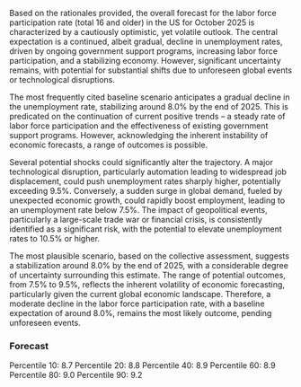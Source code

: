Based on the rationales provided, the overall forecast for the labor force participation rate (total 16 and older) in the US for October 2025 is characterized by a cautiously optimistic, yet volatile outlook. The central expectation is a continued, albeit gradual, decline in unemployment rates, driven by ongoing government support programs, increasing labor force participation, and a stabilizing economy. However, significant uncertainty remains, with potential for substantial shifts due to unforeseen global events or technological disruptions.

The most frequently cited baseline scenario anticipates a gradual decline in the unemployment rate, stabilizing around 8.0% by the end of 2025. This is predicated on the continuation of current positive trends – a steady rate of labor force participation and the effectiveness of existing government support programs. However, acknowledging the inherent instability of economic forecasts, a range of outcomes is possible.

Several potential shocks could significantly alter the trajectory. A major technological disruption, particularly automation leading to widespread job displacement, could push unemployment rates sharply higher, potentially exceeding 9.5%. Conversely, a sudden surge in global demand, fueled by unexpected economic growth, could rapidly boost employment, leading to an unemployment rate below 7.5%. The impact of geopolitical events, particularly a large-scale trade war or financial crisis, is consistently identified as a significant risk, with the potential to elevate unemployment rates to 10.5% or higher.

The most plausible scenario, based on the collective assessment, suggests a stabilization around 8.0% by the end of 2025, with a considerable degree of uncertainty surrounding this estimate. The range of potential outcomes, from 7.5% to 9.5%, reflects the inherent volatility of economic forecasting, particularly given the current global economic landscape. Therefore, a moderate decline in the labor force participation rate, with a baseline expectation of around 8.0%, remains the most likely outcome, pending unforeseen events.

### Forecast

Percentile 10: 8.7
Percentile 20: 8.8
Percentile 40: 8.9
Percentile 60: 8.9
Percentile 80: 9.0
Percentile 90: 9.2